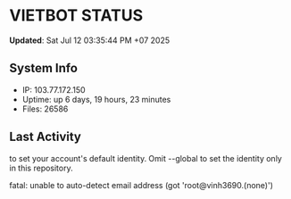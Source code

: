# VIETBOT STATUS
**Updated**: Sat Jul 12 03:35:44 PM +07 2025

## System Info
- IP: 103.77.172.150
- Uptime: up 6 days, 19 hours, 23 minutes
- Files: 26586

## Last Activity

to set your account's default identity.
Omit --global to set the identity only in this repository.

fatal: unable to auto-detect email address (got 'root@vinh3690.(none)')
